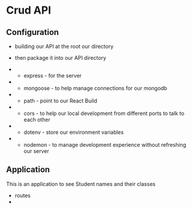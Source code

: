 # Crud API

## Configuration
- building our API at the root our directory 
- then package it into our API directory

- - express - for the server
- - mongoose - to help manage connections for our mongodb
- - path - point to our React Build
- - cors - to help our local development from different ports to talk to each other
- - dotenv - store our environment variables
- - nodemon - to  manage  development experience without refreshing our server


## Application
This is an application to see Student names and their classes
- routes
- 